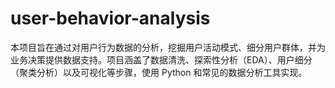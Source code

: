 # user-behavior-analysis
本项目旨在通过对用户行为数据的分析，挖掘用户活动模式、细分用户群体，并为业务决策提供数据支持。项目涵盖了数据清洗、探索性分析（EDA）、用户细分（聚类分析）以及可视化等步骤，使用 Python 和常见的数据分析工具实现。
